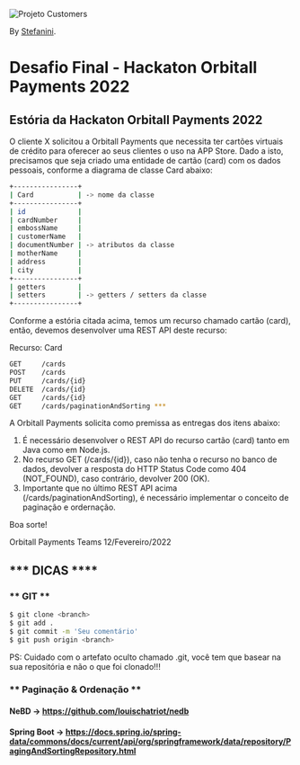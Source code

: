 ![Projeto Customers](https://github.com/MaikeRds/desafio-final-hack22/blob/main/orbitall-payments.png)

By [Stefanini](https://stefanini.com/).

# Desafio Final - Hackaton Orbitall Payments 2022

## Estória da Hackaton Orbitall Payments 2022
O cliente X solicitou a Orbitall Payments que necessita ter cartões virtuais de crédito para oferecer ao seus clientes o uso na APP Store. Dado a isto, precisamos que seja criado uma entidade de cartão (card) com os dados pessoais, conforme a diagrama de classe Card abaixo:

```sh
+----------------+
| Card           | -> nome da classe
+----------------+
| id             |
| cardNumber     |
| embossName     |
| customerName   |
| documentNumber | -> atributos da classe
| motherName     |
| address        |
| city           |
+----------------+
| getters        |
| setters        | -> getters / setters da classe
+----------------+
```

Conforme a estória citada acima, temos um recurso chamado cartão (card), então, devemos desenvolver uma REST API deste recurso:

Recurso: Card

```sh
GET     /cards
POST    /cards
PUT     /cards/{id}
DELETE  /cards/{id}
GET     /cards/{id}
GET     /cards/paginationAndSorting ***
```

A Orbitall Payments solicita como premissa as entregas dos itens abaixo:

1) É necessário desenvolver o REST API do recurso cartão (card) tanto em Java como em Node.js.
2) No recurso GET (/cards/{id}), caso não tenha o recurso no banco de dados, devolver a resposta do HTTP Status Code como 404 (NOT_FOUND), caso contrário, devolver 200 (OK).
3) Importante que no último REST API acima (/cards/paginationAndSorting), é necessário implementar o conceito de paginação e ordernação.

Boa sorte!

Orbitall Payments Teams
12/Fevereiro/2022

## *** DICAS ****

### ** GIT **
```sh
$ git clone <branch>
$ git add .
$ git commit -m 'Seu comentário'
$ git push origin <branch>
```

PS: Cuidado com o artefato oculto chamado .git, você tem que basear na sua repositória e não o que foi clonado!!!

### ** Paginação & Ordenação **
#### NeBD -> https://github.com/louischatriot/nedb
#### Spring Boot -> https://docs.spring.io/spring-data/commons/docs/current/api/org/springframework/data/repository/PagingAndSortingRepository.html

